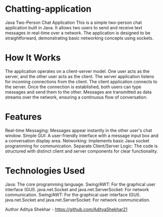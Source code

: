 # Chatting-application

Java Two-Person Chat Application
This is a simple two-person chat application built in Java. It allows two users to send and receive text messages in real-time over a network. The application is designed to be straightforward, demonstrating basic networking concepts using sockets.

# How It Works
The application operates on a client-server model. One user acts as the server, and the other user acts as the client.
The server application listens for incoming connections from the client.
The client application connects to the server.
Once the connection is established, both users can type messages and send them to the other.
Messages are transmitted as data streams over the network, ensuring a continuous flow of conversation.

# Features
Real-time Messaging: Messages appear instantly in the other user's chat window.
Simple GUI: A user-friendly interface with a message input box and a conversation display area.
Networking: Implements basic Java socket programming for communication.
Separate Client/Server Logic: The code is structured with distinct client and server components for clear functionality.

# Technologies Used
Java: The core programming language.
Swing/AWT: For the graphical user interface (GUI).
java.net.Socket and java.net.ServerSocket: For network communication.
Swing/AWT: For the graphical user interface (GUI).
java.net.Socket and java.net.ServerSocket: For network communication.

Author
Aditya Shekhar - https://github.com/AdityaShekhar21

